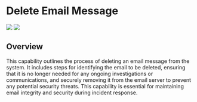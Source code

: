 # Delete Email Message
![](https://img.shields.io/badge/Phase-Eradication_%28P0004%29-blue)&nbsp;![](https://img.shields.io/badge/Category-Email-blue)
## Overview
This capability outlines the process of deleting an email message from the system. It includes steps for identifying the email to be deleted, ensuring that it is no longer needed for any ongoing investigations or communications, and securely removing it from the email server to prevent any potential security threats. This capability is essential for maintaining email integrity and security during incident response.